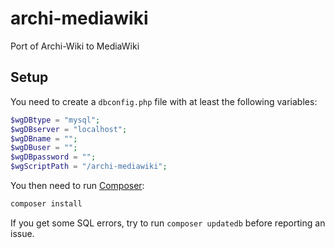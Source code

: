 # archi-mediawiki

Port of Archi-Wiki to MediaWiki

## Setup

You need to create a `dbconfig.php` file with at least the following variables:

```php
$wgDBtype = "mysql";
$wgDBserver = "localhost";
$wgDBname = "";
$wgDBuser = "";
$wgDBpassword = "";
$wgScriptPath = "/archi-mediawiki";
```

You then need to run [Composer](https://getcomposer.org/):

```bash
composer install
```

If you get some SQL errors, try to run `composer updatedb` before reporting an issue.
